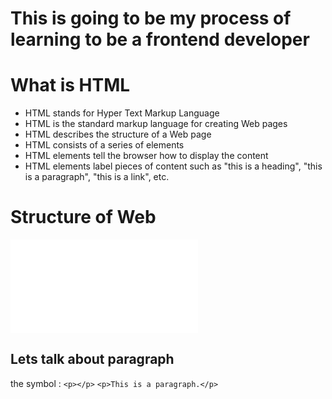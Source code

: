 # This is going to be my process of learning to be a frontend developer
# What is HTML
- HTML stands for Hyper Text Markup Language
- HTML is the standard markup language for creating Web pages
- HTML describes the structure of a Web page
- HTML consists of a series of elements
- HTML elements tell the browser how to display the content
- HTML elements label pieces of content such as "this is a heading", "this is a paragraph", "this is a link", etc.
# Structure  of Web
![Alt Text](/home/ahmadmizannh/LEARNING_HTML/day1/note-1.md)

## Lets talk about paragraph
the symbol : ```<p></p>```
```<p>This is a paragraph.</p>```

